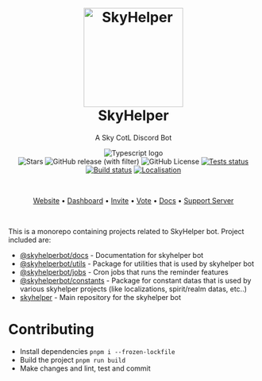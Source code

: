 <h1 align="center">
  <br>
  <a href="https://github.com/imnaiyar/SkyHelper"><img src="https://skyhelper.xyz/assets/img/boticon.png" height="200" alt="SkyHelper"></a>
  <br>
  SkyHelper
  <br>
</h1>

<p align="center">A Sky CotL Discord Bot</p>
<p align="center"><img src="https://img.shields.io/badge/TypeScript-007ACC?style=for-the-badge&logo=typescript&logoColor=white" alt="Typescript logo"/> <br />
 <img src="https://img.shields.io/github/stars/imnaiyar/SkyHelper" alt="Stars"/> <img alt="GitHub release (with filter)" src="https://img.shields.io/github/v/release/imnaiyar/SkyHelper"> <img alt="GitHub License" src="https://img.shields.io/github/license/imnaiyar/SkyHelper">
 <a href="https://github.com/imnaiyar/skyhelper/actions"><img src="https://github.com/imnaiyar/skyhelper/actions/workflows/test.yml/badge.svg" alt="Tests status" /></a>
 <a href="https://github.com/imnaiyar/skyhelper/actions"><img src="https://github.com/imnaiyar/skyhelper/actions/workflows/check-build.yml/badge.svg" alt="Build status" /></a>
 <a href="https://crowdin.com/project/skyhelper"><img src="https://badges.crowdin.net/skyhelper/localized.svg" alt="Localisation" /></a>
 </p>
<br>

<p align="center">
  <a href="https://skyhelper.xyz">Website</a>
  •
  <a href="https://dash.skyhelper.xyz">Dashboard</a>
  •
  <a href="https://skyhelper.xyz/invite">Invite</a>
  •
  <a href="https://skyhelper.xyz/vote">Vote</a>
  •
  <a href="https://docs.skyhelper.xyz">Docs</a>
  •
  <a href="https://discord.com/invite/2rjCRKZsBb">Support Server</a>
</p>

<br>

This is a monorepo containing projects related to SkyHelper bot. Project included are:

- [@skyhelperbot/docs](/packages/docs/) - Documentation for skyhelper bot
- [@skyhelperbot/utils](/packages/utils/) - Package for utilities that is used by skyhelper bot
- [@skyhelperbot/jobs](/packages/jobs/) - Cron jobs that runs the reminder features
- [@skyhelperbot/constants](/packages/constants/) - Package for constant datas that is used by various skyhelper projects (like localizations, spirit/realm datas, etc..)
- [skyhelper](/packages/skyhelper/) - Main repository for the skyhelper bot

# Contributing

- Install dependencies `pnpm i --frozen-lockfile`
- Build the project `pnpm run build`
- Make changes and lint, test and commit
